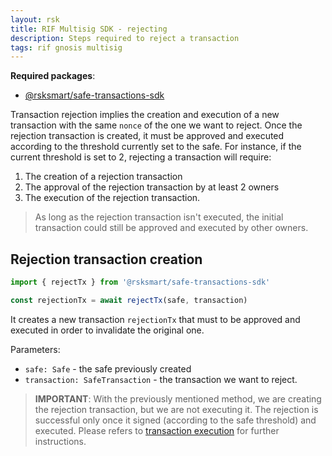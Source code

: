 ```yaml
---
layout: rsk
title: RIF Multisig SDK - rejecting
description: Steps required to reject a transaction
tags: rif gnosis multisig
---
```


**Required packages**:
- [@rsksmart/safe-transactions-sdk](https://github.com/rsksmart/safe-transactions-sdk)

Transaction rejection implies the creation and execution of a new transaction with the same `nonce` of the one we want to reject.
Once the rejection transaction is created, it must be approved and executed according to the threshold currently set to the safe.
For instance, if the current threshold is set to 2, rejecting a transaction will require:
1. The creation of a rejection transaction
2. The approval of the rejection transaction by at least 2 owners
3. The execution of the rejection transaction.

> As long as the rejection transaction isn't executed, the initial transaction could still be approved and executed by other owners.

## Rejection transaction creation

```ts
import { rejectTx } from '@rsksmart/safe-transactions-sdk'

const rejectionTx = await rejectTx(safe, transaction)
```

It creates a new transaction `rejectionTx` that must to be approved and executed in order to invalidate the original one.

Parameters:
- `safe: Safe` - the safe previously created
- `transaction: SafeTransaction` - the transaction we want to reject.


> **IMPORTANT**: With the previously mentioned method, we are creating the rejection transaction, but we are not executing it. The rejection is successful only once it signed (according to the safe threshold) and executed. Please refers to [transaction execution](/rif/multisig/sdk/transaction_confirmation) for further instructions.